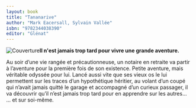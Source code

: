 ```yaml
---
layout: book
title: "Tananarive"
author: "Mark Eacersall, Sylvain Vallée"
isbn: "9782344038390"
editor: "Glénat"
---
```

![Couverture](/img/9782344038390.jpg)**Il n'est jamais trop tard pour vivre une grande aventure.** 

Au soir d’une vie rangée et précautionneuse, un notaire en retraite va partir à l’aventure pour la première fois de son existence. Petite aventure, mais véritable odyssée pour lui. Lancé aussi vite que ses vieux os le lui permettent sur les traces d’un hypothétique héritier, au volant d’un coupé qui n’avait jamais quitté le garage et accompagné d’un curieux passager, il va découvrir qu’il n’est jamais trop tard pour en apprendre sur les autres...   
... et sur soi-même.